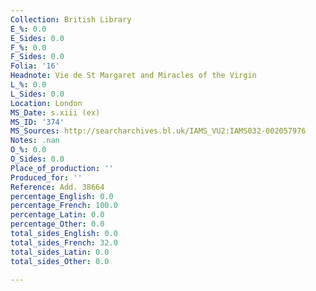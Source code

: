 ```yaml
---
Collection: British Library
E_%: 0.0
E_Sides: 0.0
F_%: 0.0
F_Sides: 0.0
Folia: '16'
Headnote: Vie de St Margaret and Miracles of the Virgin
L_%: 0.0
L_Sides: 0.0
Location: London
MS_Date: s.xiii (ex)
MS_ID: '374'
MS_Sources: http://searcharchives.bl.uk/IAMS_VU2:IAMS032-002057976
Notes: .nan
O_%: 0.0
O_Sides: 0.0
Place_of_production: ''
Produced_for: ''
Reference: Add. 38664
percentage_English: 0.0
percentage_French: 100.0
percentage_Latin: 0.0
percentage_Other: 0.0
total_sides_English: 0.0
total_sides_French: 32.0
total_sides_Latin: 0.0
total_sides_Other: 0.0

---
```

